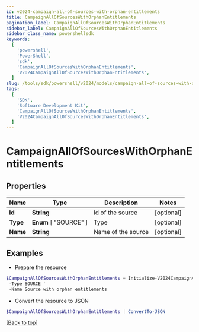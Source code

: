 ```yaml
---
id: v2024-campaign-all-of-sources-with-orphan-entitlements
title: CampaignAllOfSourcesWithOrphanEntitlements
pagination_label: CampaignAllOfSourcesWithOrphanEntitlements
sidebar_label: CampaignAllOfSourcesWithOrphanEntitlements
sidebar_class_name: powershellsdk
keywords:
  [
    'powershell',
    'PowerShell',
    'sdk',
    'CampaignAllOfSourcesWithOrphanEntitlements',
    'V2024CampaignAllOfSourcesWithOrphanEntitlements',
  ]
slug: /tools/sdk/powershell/v2024/models/campaign-all-of-sources-with-orphan-entitlements
tags:
  [
    'SDK',
    'Software Development Kit',
    'CampaignAllOfSourcesWithOrphanEntitlements',
    'V2024CampaignAllOfSourcesWithOrphanEntitlements',
  ]
---
```


# CampaignAllOfSourcesWithOrphanEntitlements

## Properties

| Name     | Type                  | Description        | Notes      |
| -------- | --------------------- | ------------------ | ---------- |
| **Id**   | **String**            | Id of the source   | [optional] |
| **Type** | **Enum** [ "SOURCE" ] | Type               | [optional] |
| **Name** | **String**            | Name of the source | [optional] |

## Examples

- Prepare the resource

```powershell
$CampaignAllOfSourcesWithOrphanEntitlements = Initialize-V2024CampaignAllOfSourcesWithOrphanEntitlements  -Id 2c90ad2a70ace7d50170acf22ca90010 `
 -Type SOURCE `
 -Name Source with orphan entitlements
```

- Convert the resource to JSON

```powershell
$CampaignAllOfSourcesWithOrphanEntitlements | ConvertTo-JSON
```

[[Back to top]](#)
